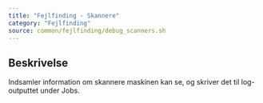 ```yaml
---
title: "Fejlfinding - Skannere"
category: "Fejlfinding"
source: common/fejlfinding/debug_scanners.sh
---
```


## Beskrivelse
Indsamler information om skannere maskinen kan se, og skriver det til log-outputtet under Jobs.
